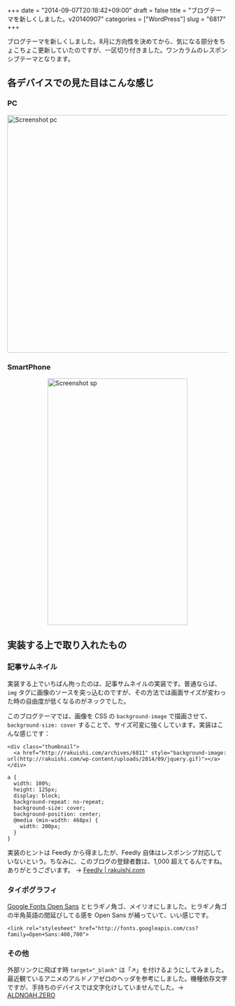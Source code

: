 +++
date = "2014-09-07T20:18:42+09:00"
draft = false
title = "ブログテーマを新しくしました。v20140907"
categories = ["WordPress"]
slug = "6817"
+++

ブログテーマを新しくしました。8月に方向性を決めてから、気になる部分をちょこちょこ更新していたのですが、一区切り付きました。ワンカラムのレスポンシブテーマとなります。

<h2>各デバイスでの見た目はこんな感じ</h2>

<h3>PC</h3>

<img style="display:block; margin-left:auto; margin-right:auto;" src="/images/2014/09/screenshot_pc.png" alt="Screenshot pc" title="screenshot_pc.png" border="0" width="728" height="543" />

<h3>SmartPhone</h3>

<img style="display:block; margin-left:auto; margin-right:auto;" src="/images/2014/09/screenshot_sp.png" alt="Screenshot sp" title="screenshot_sp.png" border="0" width="320" height="564" />

<h2>実装する上で取り入れたもの</h2>

<h3>記事サムネイル</h3>

実装する上でいちばん拘ったのは、記事サムネイルの実装です。普通ならば、<code>img</code> タグに画像のソースを突っ込むのですが、その方法では画面サイズが変わった時の自由度が低くなるのがネックでした。

このブログテーマでは、画像を CSS の <code>background-image</code> で描画させて、<code>background-size: cover</code> することで、サイズ可変に強くしています。実装はこんな感じです：

<pre><code>&lt;div class="thumbnail"&gt;
  &lt;a href="http://rakuishi.com/archives/6811" style="background-image: url(http://rakuishi.com/wp-content/uploads/2014/09/jquery.gif)"&gt;&lt;/a&gt;
&lt;/div&gt;</code></pre>

<pre><code>a {
  width: 100%;
  height: 125px;
  display: block;
  background-repeat: no-repeat;
  background-size: cover;
  background-position: center;
  @media (min-width: 468px) {
    width: 200px;
  }
}
</code></pre>

実装のヒントは Feedly から得ましたが、Feedly 自体はレスポンシブ対応していないという。ちなみに、このブログの登録者数は、1,000 超えてるんですね。ありがとうございます。 → <a href="http://feedly.com/index.html#subscription%2Ffeed%2Fhttp%3A%2F%2Frakuishi.com%2Ffeed%2F" target="_blank">Feedly | rakuishi.com</a>

<h3>タイポグラフィ</h3>

<a href="http://www.google.com/fonts/specimen/Open+Sans" target="_blank">Google Fonts Open Sans</a> とヒラギノ角ゴ、メイリオにしました。ヒラギノ角ゴの半角英語の間延びしてる感を Open Sans が補っていて、いい感じです。

<pre><code>&lt;link rel="stylesheet" href="http://fonts.googleapis.com/css?family=Open+Sans:400,700"&gt;
</code></pre>

<h3>その他</h3>

外部リンクに飛ばす時 <code>target="_blank"</code> は「↗」を付けるようにしてみました。最近観ているアニメのアルドノアゼロのヘッダを参考にしました。機種依存文字ですが、手持ちのデバイスでは文字化けしていませんでした。→ <a href="http://www.aldnoahzero.com/" target="_blank">ALDNOAH.ZERO</a>
